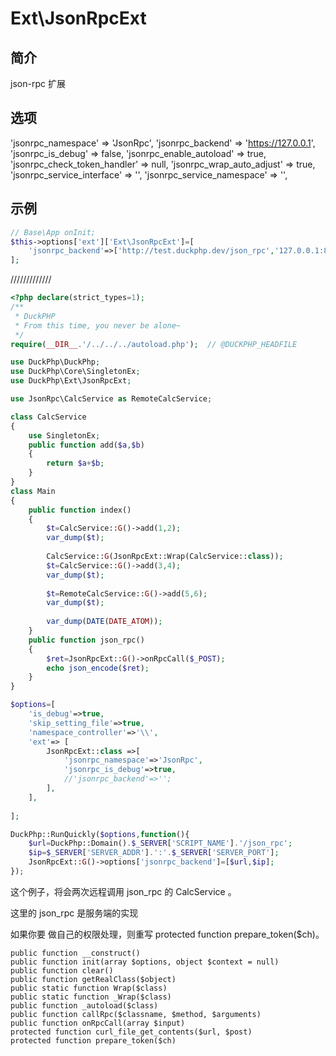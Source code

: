 # Ext\JsonRpcExt

## 简介
 json-rpc 扩展
## 选项

'jsonrpc_namespace' => 'JsonRpc',
'jsonrpc_backend' => 'https://127.0.0.1',
'jsonrpc_is_debug' => false,
'jsonrpc_enable_autoload' => true,
'jsonrpc_check_token_handler' => null,
'jsonrpc_wrap_auto_adjust' => true,
'jsonrpc_service_interface' => '',
'jsonrpc_service_namespace' => '',

## 示例
```php
// Base\App onInit;
$this->options['ext']['Ext\JsonRpcExt']=[
    'jsonrpc_backend'=>['http://test.duckphp.dev/json_rpc','127.0.0.1:80'], 
];
```

/////////////
```php
<?php declare(strict_types=1);
/**
 * DuckPHP
 * From this time, you never be alone~
 */
require(__DIR__.'/../../../autoload.php');  // @DUCKPHP_HEADFILE

use DuckPhp\DuckPhp;
use DuckPhp\Core\SingletonEx;
use DuckPhp\Ext\JsonRpcExt;

use JsonRpc\CalcService as RemoteCalcService;

class CalcService
{
    use SingletonEx;
    public function add($a,$b)
    {
        return $a+$b;
    }
}
class Main
{
    public function index()
    {
        $t=CalcService::G()->add(1,2);
        var_dump($t);
        
        CalcService::G(JsonRpcExt::Wrap(CalcService::class));
        $t=CalcService::G()->add(3,4);
        var_dump($t);
        
        $t=RemoteCalcService::G()->add(5,6);
        var_dump($t);
        
        var_dump(DATE(DATE_ATOM));
    }
    public function json_rpc()
    {
        $ret=JsonRpcExt::G()->onRpcCall($_POST);
        echo json_encode($ret);
    }
}

$options=[
    'is_debug'=>true,
    'skip_setting_file'=>true,
    'namespace_controller'=>'\\',
    'ext'=> [
        JsonRpcExt::class =>[
            'jsonrpc_namespace'=>'JsonRpc',
            'jsonrpc_is_debug'=>true,
            //'jsonrpc_backend'=>'';
        ],
    ],
    
];

DuckPhp::RunQuickly($options,function(){
    $url=DuckPhp::Domain().$_SERVER['SCRIPT_NAME'].'/json_rpc';
    $ip=$_SERVER['SERVER_ADDR'].':'.$_SERVER['SERVER_PORT'];
    JsonRpcExt::G()->options['jsonrpc_backend']=[$url,$ip];
});
```
这个例子，将会两次远程调用  json_rpc 的 CalcService 。

这里的 json_rpc 是服务端的实现

如果你要 做自己的权限处理，则重写 protected function prepare_token($ch)。


    public function __construct()
    public function init(array $options, object $context = null)
    public function clear()
    public function getRealClass($object)
    public static function Wrap($class)
    public static function _Wrap($class)
    public function _autoload($class)
    public function callRpc($classname, $method, $arguments)
    public function onRpcCall(array $input)
    protected function curl_file_get_contents($url, $post)
    protected function prepare_token($ch)
